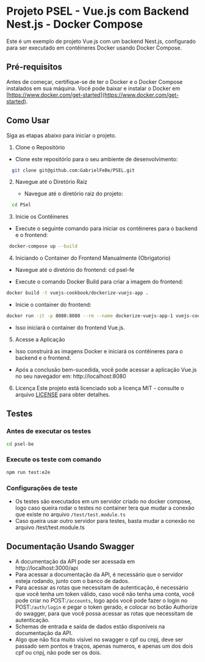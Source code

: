 # Projeto PSEL - Vue.js com Backend Nest.js - Docker Compose

Este é um exemplo de projeto Vue.js com um backend Nest.js, configurado para ser executado em contêineres Docker usando Docker Compose.

## Pré-requisitos

Antes de começar, certifique-se de ter o Docker e o Docker Compose instalados em sua máquina. Você pode baixar e instalar o Docker em [https://www.docker.com/get-started](https://www.docker.com/get-started).

## Como Usar

Siga as etapas abaixo para iniciar o projeto.

1.  Clone o Repositório

- Clone este repositório para o seu ambiente de desenvolvimento:

```bash
  git clone git@github.com:GabrielFeBe/PSEL.git
```

2. Navegue até o Diretório Raiz

   - Navegue até o diretório raiz do projeto:

```bash
  cd PSel
```

3. Inicie os Contêineres

- Execute o seguinte comando para iniciar os contêineres para o backend e o frontend:

```bash
 docker-compose up --build
```

4. Iniciando o Container do Frontend Manualmente (Obrigatorio)

- Navegue até o diretório do frontend:
  cd psel-fe

- Execute o comando Docker Build para criar a imagem do frontend:

```bash
docker build -t vuejs-cookbook/dockerize-vuejs-app .
```

- Inicie o container do frontend:

```bash
docker run -it -p 8080:8080 --rm --name dockerize-vuejs-app-1 vuejs-cookbook/dockerize-vuejs-app
```

- Isso iniciará o container do frontend Vue.js.

5. Acesse a Aplicação

- Isso construirá as imagens Docker e iniciará os contêineres para o backend e o frontend.

- Após a conclusão bem-sucedida, você pode acessar a aplicação Vue.js no seu navegador em:
  http://localhost:8080

6. Licença
   Este projeto está licenciado sob a licença MIT - consulte o arquivo <a href=''>LICENSE<a> para obter detalhes.

## Testes

### Antes de executar os testes

```bash
cd psel-be
```

### Execute os teste com comando

```bash
npm run test:e2e
```

### Configurações de teste

- Os testes são executados em um servidor criado no docker compose, logo caso queira rodar o testes no container tera que mudar a conexão que existe no arquivo `/test/test.module.ts`
- Caso queira usar outro servidor para testes, basta mudar a conexão no arquivo /test/test.module.ts

## Documentação Usando Swagger

- A documentação da API pode ser acessada em http://localhost:3000/api
- Para acessar a documentação da API, é necessário que o servidor esteja rodando, junto com o banco de dados.
- Para acessar as rotas que necessitam de autenticação, é necessário que você tenha um token válido, caso você não tenha uma conta, você pode criar no POST:`/accounts`, logo após você pode fazer o login no POST:`/auth/login` e pegar o token gerado, e colocar no botão Authorize do swagger, para que você possa acessar as rotas que necessitam de autenticação.
- Schemas de entrada e saída de dados estão disponíveis na documentação da API.
- Algo que não fica muito visível no swagger o cpf ou cnpj, deve ser passado sem pontos e traços, apenas numeros, e apenas um dos dois cpf ou cnpj, não pode ser os dois.

